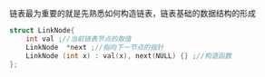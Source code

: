 链表最为重要的就是先熟悉如何构造链表，链表基础的数据结构的形成
```cpp
struct LinkNode{
    int val ;//当前链表节点的取值
    LinkNode  *next ;//指向下一节点的指针
    LinkNode (int x) : val(x), next(NULL) {} ;//构造函数
};
```
